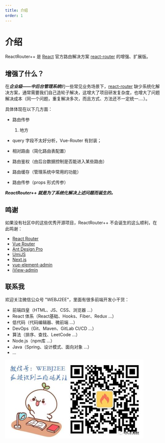 ```yaml
---
title: 介绍
order: 1
---
```


# 介绍

ReactRouter++ 是 [React](https://reactjs.org/) 官方路由解决方案 [react-router](https://reactrouter.com/) 的增强、扩展版。

## 增强了什么？

在***企业级——中后台管理系统***的一些常见业务场景下，[react-router](https://reactrouter.com/) 缺少系统化解决方案，通常需要我们自己造轮子解决，这增大了项目研发复杂度，也增大了问题解决成本（同一个问题，重复解决多次，而且方式、方法还不一定统一....）。

具体体现在以下几方面：

* 路由传参
    1. 地方


* query 字段不太好分析，Vue-Router 有封装；
* 相对路由（简化路由表配置）
* 路由鉴权（由后台数据控制是否能进入某些路由）
* 路由缓存（管理系统中常用的功能）
* 路由传参（props 形式传参）

***ReactRouter++ 就是为了系统化解决上述问题而诞生的。***

## 鸣谢

如果没有社区中的这些优秀开源项目，ReactRouter++ 不会诞生的这么顺利，在此鸣谢：

* [React Router](https://reactrouter.com/) 
* [Vue Router](https://router.vuejs.org/zh/)
* [Ant Design Pro](https://pro.ant.design/index-cn)
* [UmiJS](https://umijs.org/zh-CN)
* [Next.js](https://nextjs.org/)
* [vue-element-admin](https://panjiachen.github.io/vue-element-admin-site/zh/)
* [iView-admin](https://lison16.github.io/iview-admin-doc/#/)

## 联系我

欢迎关注微信公众号 "WEBJ2EE"，里面有很多前端开发小干货：
* 前端四皇（HTML、JS、CSS、浏览器 ...）
* React 体系（React基础、Hooks、Fiber、Redux ...）
* 低代码（代码编辑器、微前端 ...）
* DevOps（Git、Maven、GitLab CI/CD ...）
* 算法（排序、查找、LeetCode ...）
* Node.js（npm库 ...）
* Java（Spring、设计模式、面向对象 ...）
* ...

![](./webj2ee-logo.jpg)
